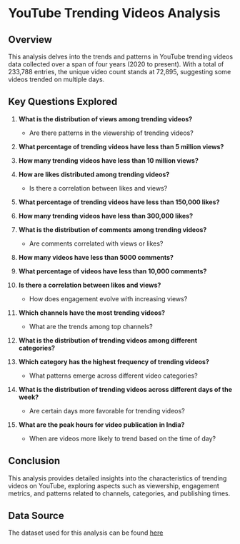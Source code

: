# YouTube Trending Videos Analysis

## Overview

This analysis delves into the trends and patterns in YouTube trending videos data collected over a span of four years (2020 to present). With a total of 233,788 entries, the unique video count stands at 72,895, suggesting some videos trended on multiple days.

## Key Questions Explored

1. **What is the distribution of views among trending videos?**
   - Are there patterns in the viewership of trending videos?

2. **What percentage of trending videos have less than 5 million views?**
   
3. **How many trending videos have less than 10 million views?**

4. **How are likes distributed among trending videos?**
   - Is there a correlation between likes and views?

5. **What percentage of trending videos have less than 150,000 likes?**

6. **How many trending videos have less than 300,000 likes?**

7. **What is the distribution of comments among trending videos?**
   - Are comments correlated with views or likes?

8. **How many videos have less than 5000 comments?**

9. **What percentage of videos have less than 10,000 comments?**

10. **Is there a correlation between likes and views?**
    - How does engagement evolve with increasing views?

11. **Which channels have the most trending videos?**
    - What are the trends among top channels?

12. **What is the distribution of trending videos among different categories?**

13. **Which category has the highest frequency of trending videos?**
    - What patterns emerge across different video categories?

14. **What is the distribution of trending videos across different days of the week?**
    - Are certain days more favorable for trending videos?

15. **What are the peak hours for video publication in India?**
    - When are videos more likely to trend based on the time of day?

## Conclusion

This analysis provides detailed insights into the characteristics of trending videos on YouTube, exploring aspects such as viewership, engagement metrics, and patterns related to channels, categories, and publishing times.

## Data Source

The dataset used for this analysis can be found [here](https://www.kaggle.com/datasets/rsrishav/youtube-trending-video-dataset?select=IN_youtube_trending_data.csv)
